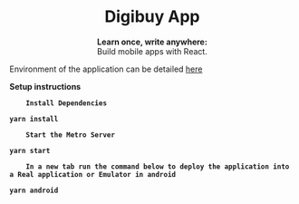 <h1 align="center">
    Digibuy App
</h1>

<p align="center">
  <strong>Learn once, write anywhere:</strong><br>
  Build mobile apps with React.
</p>

<p> Environment of the application can be detailed <a href="https://reactnative.dev/docs/environment-setup"> here <a/></p>

<p>
    <strong>Setup instructions <strong>
</p>

        Install Dependencies
```
yarn install
```
        Start the Metro Server
```
yarn start
```
        In a new tab run the command below to deploy the application into a Real application or Emulator in android
```
yarn android

```
